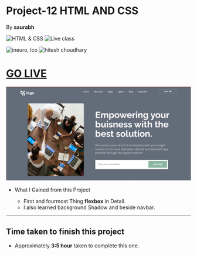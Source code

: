 # Project-12 HTML AND CSS
By **saurabh**

![HTML & CSS](https://img.shields.io/badge/HTML-CSS-orange)
![Live class](https://img.shields.io/badge/LIVE--CLASS-PROJECT--15-lightgrey)

![ineuro, lco](https://img.shields.io/badge/iNeuron-LCO-green)
![hitesh choudhary](https://img.shields.io/badge/Hitesh--Choudhary-Full--stack--JS--bootcamp-red)

# [GO LIVE](https://busness-ideas-ineuron-ai.netlify.app/)

![](./Images/project-12.png)

-  What I Gained from this Project 

   - First and fourmost Thing **flexbox** in Detail.
   - I also learned background Shadow and beside navbar.


___

## Time taken to finish this project

-   Approximately **3:5 hour** taken to complete this one.
